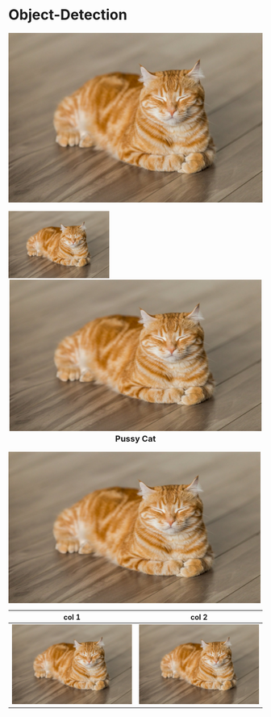 # Object-Detection

![alt text](https://github.com/gyan2976/Object-Detection/blob/main/1.jpg?raw=true)

<img src="https://github.com/gyan2976/Object-Detection/blob/main/1.jpg" width="200"/>

<div align="center">
  <img src="https://github.com/gyan2976/Object-Detection/blob/main/1.jpg" alt="Image Title" width="500" height="300">
  <h3 style="margin-top: 2px;">Pussy Cat</h3>
</div>


<a href="url"><img src="https://github.com/gyan2976/Object-Detection/blob/main/1.jpg" title="Gyan" align="center" height="300" width="500" ></a>

| col 1      | col 2      |
|------------|-------------|
| <img src="https://github.com/gyan2976/Object-Detection/blob/main/1.jpg" width="250"> | <img src="https://github.com/gyan2976/Object-Detection/blob/main/1.jpg" width="250"> |
